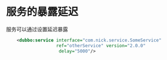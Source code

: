 # 服务的暴露延迟

服务可以通过设置延迟暴露

```xml
    <dubbo:service interface="com.nick.service.SomeService"
                   ref="otherService" version="2.0.0"
                    delay="5000"/>

```